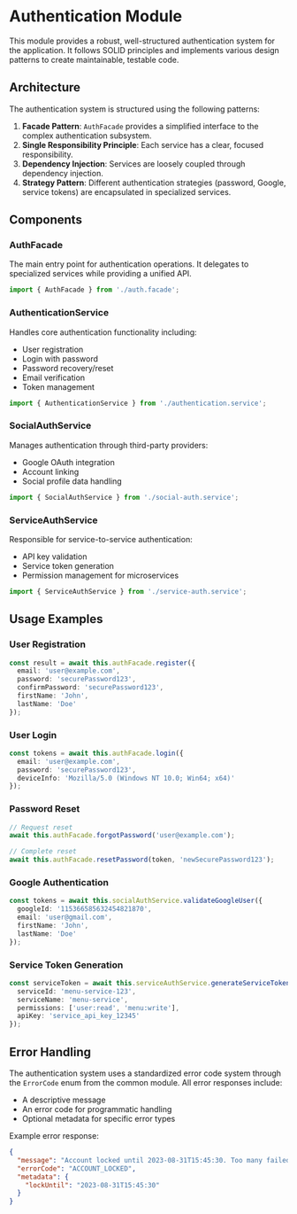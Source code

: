 # Authentication Module

This module provides a robust, well-structured authentication system for the application. It follows SOLID principles and implements various design patterns to create maintainable, testable code.

## Architecture

The authentication system is structured using the following patterns:

1. **Facade Pattern**: `AuthFacade` provides a simplified interface to the complex authentication subsystem.
2. **Single Responsibility Principle**: Each service has a clear, focused responsibility.
3. **Dependency Injection**: Services are loosely coupled through dependency injection.
4. **Strategy Pattern**: Different authentication strategies (password, Google, service tokens) are encapsulated in specialized services.

## Components

### AuthFacade

The main entry point for authentication operations. It delegates to specialized services while providing a unified API.

```typescript
import { AuthFacade } from './auth.facade';
```

### AuthenticationService

Handles core authentication functionality including:
- User registration
- Login with password
- Password recovery/reset
- Email verification
- Token management

```typescript
import { AuthenticationService } from './authentication.service';
```

### SocialAuthService

Manages authentication through third-party providers:
- Google OAuth integration
- Account linking
- Social profile data handling

```typescript
import { SocialAuthService } from './social-auth.service';
```

### ServiceAuthService

Responsible for service-to-service authentication:
- API key validation
- Service token generation
- Permission management for microservices

```typescript
import { ServiceAuthService } from './service-auth.service';
```

## Usage Examples

### User Registration

```typescript
const result = await this.authFacade.register({
  email: 'user@example.com',
  password: 'securePassword123',
  confirmPassword: 'securePassword123',
  firstName: 'John',
  lastName: 'Doe'
});
```

### User Login

```typescript
const tokens = await this.authFacade.login({
  email: 'user@example.com',
  password: 'securePassword123',
  deviceInfo: 'Mozilla/5.0 (Windows NT 10.0; Win64; x64)'
});
```

### Password Reset

```typescript
// Request reset
await this.authFacade.forgotPassword('user@example.com');

// Complete reset
await this.authFacade.resetPassword(token, 'newSecurePassword123');
```

### Google Authentication

```typescript
const tokens = await this.socialAuthService.validateGoogleUser({
  googleId: '115366585632454821870',
  email: 'user@gmail.com',
  firstName: 'John',
  lastName: 'Doe'
});
```

### Service Token Generation

```typescript
const serviceToken = await this.serviceAuthService.generateServiceToken({
  serviceId: 'menu-service-123',
  serviceName: 'menu-service',
  permissions: ['user:read', 'menu:write'],
  apiKey: 'service_api_key_12345'
});
```

## Error Handling

The authentication system uses a standardized error code system through the `ErrorCode` enum from the common module. All error responses include:

- A descriptive message
- An error code for programmatic handling
- Optional metadata for specific error types

Example error response:
```json
{
  "message": "Account locked until 2023-08-31T15:45:30. Too many failed login attempts.",
  "errorCode": "ACCOUNT_LOCKED",
  "metadata": {
    "lockUntil": "2023-08-31T15:45:30"
  }
}
``` 